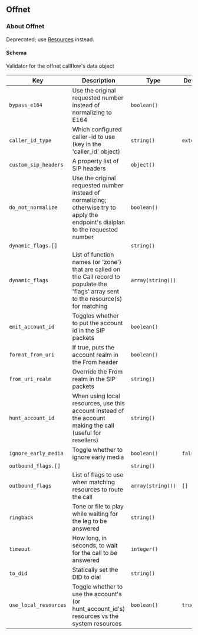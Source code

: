 ## Offnet

### About Offnet

Deprecated; use [Resources](./resources.md) instead.

#### Schema

Validator for the offnet callflow's data object



Key | Description | Type | Default | Required
--- | ----------- | ---- | ------- | --------
`bypass_e164` | Use the original requested number instead of normalizing to E164 | `boolean()` |   | `false`
`caller_id_type` | Which configured caller-id to use (key in the 'caller_id' object) | `string()` | `external` | `false`
`custom_sip_headers` | A property list of SIP headers | `object()` |   | `false`
`do_not_normalize` | Use the original requested number instead of normalizing; otherwise try to apply the endpoint's dialplan to the requested number | `boolean()` |   | `false`
`dynamic_flags.[]` |   | `string()` |   | `false`
`dynamic_flags` | List of function names (or 'zone') that are called on the Call record to populate the 'flags' array sent to the resource(s) for matching | `array(string())` |   | `false`
`emit_account_id` | Toggles whether to put the account id in the SIP packets | `boolean()` |   | `false`
`format_from_uri` | If true, puts the account realm in the From header | `boolean()` |   | `false`
`from_uri_realm` | Override the From realm in the SIP packets | `string()` |   | `false`
`hunt_account_id` | When using local resources, use this account instead of the account making the call (useful for resellers) | `string()` |   | `false`
`ignore_early_media` | Toggle whether to ignore early media | `boolean()` | `false` | `false`
`outbound_flags.[]` |   | `string()` |   | `false`
`outbound_flags` | List of flags to use when matching resources to route the call | `array(string())` | `[]` | `false`
`ringback` | Tone or file to play while waiting for the leg to be answered | `string()` |   | `false`
`timeout` | How long, in seconds, to wait for the call to be answered | `integer()` |   | `false`
`to_did` | Statically set the DID to dial | `string()` |   | `false`
`use_local_resources` | Toggle whether to use the account's (or hunt_account_id's) resources vs the system resources | `boolean()` | `true` | `false`



